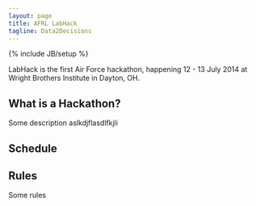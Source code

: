 ```yaml
---
layout: page
title: AFRL LabHack
tagline: Data2Decisions
---
```

{% include JB/setup %}

LabHack is the first Air Force hackathon, happening 12 - 13 July 2014 at Wright Brothers Institute in Dayton, OH.

## What is a Hackathon?

Some description
aslkdjflasdlfkjli

## Schedule


## Rules

Some rules
